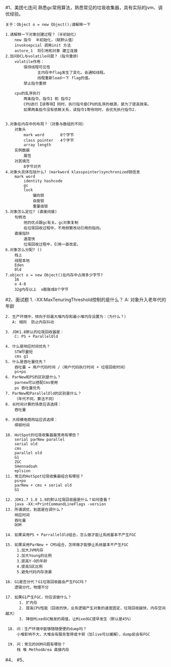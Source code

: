 #1、美团七连问
    熟悉gc常用算法，熟悉常见的垃圾收集器，具有实际的jvm、调优经验。
    
    
    关于：Object o = new Object();请解释一下
    
    1.请解释一下对象创建过程？（半初始化）
        new 指令  半初始化，（赋默认值）
        invoksepcial 调用init 方法
        astore_1  将引用和对象 建立连接
    2.加问DCL与volatile问题？（指令重排）
        volatile作用：
            保持线程可见性
                  主内存中flag发生了变化。会通知线程。
                  线程重新load一下 flag的值。
            禁止指令重排
            
        cpu的乱序执行
            两条指令，指令1 和 指令2
            CPU进行【读等待】同时，执行指令是CPU的乱序的根源，是为了提高效率。
            如果两条指令没有依赖关系，读指令1等待同时，会优先执行指令2.
            
            
    3.对象在内存中的布局？（对象与数组的不同）
        对象头 
            mark word       8个字节
            class pointer   4个字节
            array length
        实例数据
            属性
        对其填充
            8字节对齐
    4.对象头具体包括什么? (markword klasspointer)synchronized锁信息
        mark word
            identity hashcode
            gc
            lock
                偏向锁
                自旋锁
                重量级锁
    5.对象怎么定位? (直接间接)
        句柄池
            他的优点跟gc有关。gc对象复制
            在垃圾回收过程中，不用频繁改动引用的指向。
        直接指针
            速度快
            垃圾回收过程中，引用一直改变。
    6.对象怎么分配? ()
        栈上
        线程本地
        Eden
        0ld
    7.object o = new Object()在内存中占用多少字节?
        16
        o 4-8
        32g内存以上  o膨胀成8个字节
        
    
#2、面试题
    1. -XX:MaxTenuringThreshold控制的是什么？
       A: 对象升入老年代的年龄
    
    2. 生产环境中，倾向于将最大堆内存和最小堆内存设置为：（为什么？）
       A: 相同  防止内存抖动
    
    3. JDK1.8默认的垃圾回收器是：
        C: PS + ParallelOld
    
    4. 什么是响应时间优先？
        STW尽量短
        cms g1
    5. 什么是吞吐量优先？
        吞吐量 = 用户代码时间 /（用户代码执行时间 + 垃圾回收时间）
        ps+po
    6. ParNew和PS的区别是什么？
        parnew可以搭配Cms使用
        ps 吞吐量优先
    7. ParNew和ParallelOld的区别是什么？
        （年代不同，算法不同）
    8. 长时间计算的场景应该选择：
        吞吐量
        
    9. 大规模电商网站应该选择：
        停顿时间 
    
    10. HotSpot的垃圾收集器最常用有哪些？
        serial parNew parallel 
        serial old
        cms
        parallel old
        G1
        ZGC
        SHennadoah
        eplsion
    11. 常见的HotSpot垃圾收集器组合有哪些？
        ps+po
        parNew + cms + serial old
        G1
        
    12. JDK1.7 1.8 1.9的默认垃圾回收器是什么？如何查看？
        java -XX:+PrintCommandLineFlags -version
    13. 所谓调优，到底是在调什么？
        响应时间
        吞吐量
        OOM
        
    14. 如果采用PS + ParrallelOld组合，怎么做才能让系统基本不产生FGC
    
    15. 如果采用ParNew + CMS组合，怎样做才能够让系统基本不产生FGC
         1.加大JVM内存
         2.加大Young的比例
         3.提高Y-O的年龄
         4.提高S区比例
         5.避免代码内存泄漏
    
    16. G1是否分代？G1垃圾回收器会产生FGC吗？
        逻辑分代，物理不分
        
    17. 如果G1产生FGC，你应该做什么？
          1. 扩内存
          2. 提高CPU性能（回收的快，业务逻辑产生对象的速度固定，垃圾回收越快，内存空间越大）
          3. 降低MixedGC触发的阈值，让MixedGC提早发生（默认是45%）
    
     18. 问：生产环境中能够随随便便的dump吗？
         小堆影响不大，大堆会有服务暂停或卡顿（加live可以缓解），dump前会有FGC
    
     19. 问：常见的OOM问题有哪些？
         栈 堆 MethodArea 直接内存

#4、
#5、
